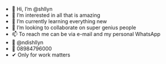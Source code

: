 - 👋 Hi, I’m @shllyn
- 👀 I’m interested in all that is amazing 
- 🌱 I’m currently learning everything new 
- 💞️ I’m looking to collaborate on super genius people 
- 📫 To reach me can be via e-mail and my personal WhatsApp 
- 📧 @ndishllyn
- 📱 08984796000
- ✔ Only for work matters 
<!---
shllyn/shllyn is a ✨ special ✨ repository because its `README.md` (this file) appears on your GitHub profile.
You can click the Preview link to take a look at your changes.
--->
